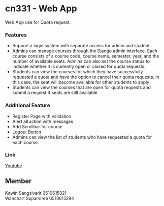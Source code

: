 # cn331 - Web App

Web App use for Quota request.

### Features
* Support a login system with separate access for admin and student.
* Admins can manage courses through the Django admin interface. Each course consists of a course code, course name, semester, year, and the number of available seats. Admins can also set the course status to indicate whether it is currently open or closed for quota requests.
* Students can view the courses for which they have successfully requested a quota and have the option to cancel their quota requests. In this case, the seat will become available for other students to apply
* Students can view the courses that are open for quota requests and submit a request if seats are still available

### Additional Feature
* Register Page with validation
* Alert all action with messages
* Add Scrollbar for course
* Logout Button
* Admins can view the list of students who have requested a quota for each course.

### Link

[Youtube](https://youtu.be/MHycZ9htkZo?si=yNgAkMEwWzIXLJUL)

## Member
Kawin Sangsivarit 6510615021 <br>
Wanchart Suparviree 6510615294